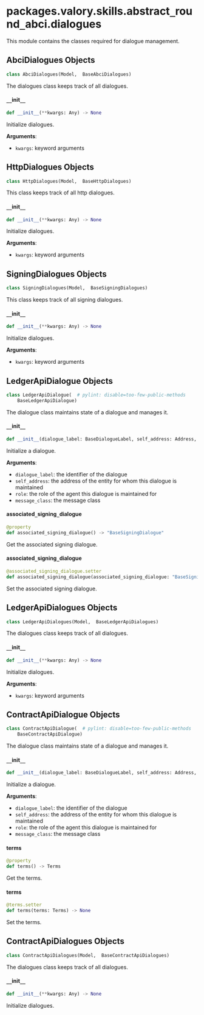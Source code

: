 <a id="packages.valory.skills.abstract_round_abci.dialogues"></a>

# packages.valory.skills.abstract`_`round`_`abci.dialogues

This module contains the classes required for dialogue management.

<a id="packages.valory.skills.abstract_round_abci.dialogues.AbciDialogues"></a>

## AbciDialogues Objects

```python
class AbciDialogues(Model,  BaseAbciDialogues)
```

The dialogues class keeps track of all dialogues.

<a id="packages.valory.skills.abstract_round_abci.dialogues.AbciDialogues.__init__"></a>

#### `__`init`__`

```python
def __init__(**kwargs: Any) -> None
```

Initialize dialogues.

**Arguments**:

- `kwargs`: keyword arguments

<a id="packages.valory.skills.abstract_round_abci.dialogues.HttpDialogues"></a>

## HttpDialogues Objects

```python
class HttpDialogues(Model,  BaseHttpDialogues)
```

This class keeps track of all http dialogues.

<a id="packages.valory.skills.abstract_round_abci.dialogues.HttpDialogues.__init__"></a>

#### `__`init`__`

```python
def __init__(**kwargs: Any) -> None
```

Initialize dialogues.

**Arguments**:

- `kwargs`: keyword arguments

<a id="packages.valory.skills.abstract_round_abci.dialogues.SigningDialogues"></a>

## SigningDialogues Objects

```python
class SigningDialogues(Model,  BaseSigningDialogues)
```

This class keeps track of all signing dialogues.

<a id="packages.valory.skills.abstract_round_abci.dialogues.SigningDialogues.__init__"></a>

#### `__`init`__`

```python
def __init__(**kwargs: Any) -> None
```

Initialize dialogues.

**Arguments**:

- `kwargs`: keyword arguments

<a id="packages.valory.skills.abstract_round_abci.dialogues.LedgerApiDialogue"></a>

## LedgerApiDialogue Objects

```python
class LedgerApiDialogue(  # pylint: disable=too-few-public-methods
    BaseLedgerApiDialogue)
```

The dialogue class maintains state of a dialogue and manages it.

<a id="packages.valory.skills.abstract_round_abci.dialogues.LedgerApiDialogue.__init__"></a>

#### `__`init`__`

```python
def __init__(dialogue_label: BaseDialogueLabel, self_address: Address, role: BaseDialogue.Role, message_class: Type[LedgerApiMessage] = LedgerApiMessage) -> None
```

Initialize a dialogue.

**Arguments**:

- `dialogue_label`: the identifier of the dialogue
- `self_address`: the address of the entity for whom this dialogue is maintained
- `role`: the role of the agent this dialogue is maintained for
- `message_class`: the message class

<a id="packages.valory.skills.abstract_round_abci.dialogues.LedgerApiDialogue.associated_signing_dialogue"></a>

#### associated`_`signing`_`dialogue

```python
@property
def associated_signing_dialogue() -> "BaseSigningDialogue"
```

Get the associated signing dialogue.

<a id="packages.valory.skills.abstract_round_abci.dialogues.LedgerApiDialogue.associated_signing_dialogue"></a>

#### associated`_`signing`_`dialogue

```python
@associated_signing_dialogue.setter
def associated_signing_dialogue(associated_signing_dialogue: "BaseSigningDialogue") -> None
```

Set the associated signing dialogue.

<a id="packages.valory.skills.abstract_round_abci.dialogues.LedgerApiDialogues"></a>

## LedgerApiDialogues Objects

```python
class LedgerApiDialogues(Model,  BaseLedgerApiDialogues)
```

The dialogues class keeps track of all dialogues.

<a id="packages.valory.skills.abstract_round_abci.dialogues.LedgerApiDialogues.__init__"></a>

#### `__`init`__`

```python
def __init__(**kwargs: Any) -> None
```

Initialize dialogues.

**Arguments**:

- `kwargs`: keyword arguments

<a id="packages.valory.skills.abstract_round_abci.dialogues.ContractApiDialogue"></a>

## ContractApiDialogue Objects

```python
class ContractApiDialogue(  # pylint: disable=too-few-public-methods
    BaseContractApiDialogue)
```

The dialogue class maintains state of a dialogue and manages it.

<a id="packages.valory.skills.abstract_round_abci.dialogues.ContractApiDialogue.__init__"></a>

#### `__`init`__`

```python
def __init__(dialogue_label: BaseDialogueLabel, self_address: Address, role: BaseDialogue.Role, message_class: Type[ContractApiMessage] = ContractApiMessage) -> None
```

Initialize a dialogue.

**Arguments**:

- `dialogue_label`: the identifier of the dialogue
- `self_address`: the address of the entity for whom this dialogue is maintained
- `role`: the role of the agent this dialogue is maintained for
- `message_class`: the message class

<a id="packages.valory.skills.abstract_round_abci.dialogues.ContractApiDialogue.terms"></a>

#### terms

```python
@property
def terms() -> Terms
```

Get the terms.

<a id="packages.valory.skills.abstract_round_abci.dialogues.ContractApiDialogue.terms"></a>

#### terms

```python
@terms.setter
def terms(terms: Terms) -> None
```

Set the terms.

<a id="packages.valory.skills.abstract_round_abci.dialogues.ContractApiDialogues"></a>

## ContractApiDialogues Objects

```python
class ContractApiDialogues(Model,  BaseContractApiDialogues)
```

The dialogues class keeps track of all dialogues.

<a id="packages.valory.skills.abstract_round_abci.dialogues.ContractApiDialogues.__init__"></a>

#### `__`init`__`

```python
def __init__(**kwargs: Any) -> None
```

Initialize dialogues.

